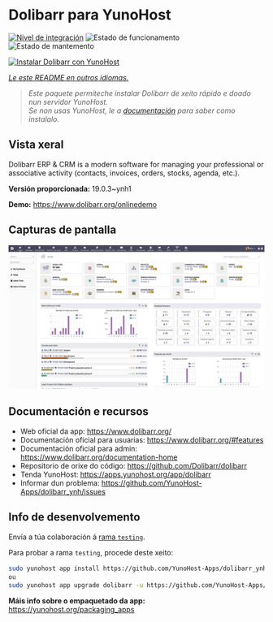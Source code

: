 <!--
NOTA: Este README foi creado automáticamente por <https://github.com/YunoHost/apps/tree/master/tools/readme_generator>
NON debe editarse manualmente.
-->

# Dolibarr para YunoHost

[![Nivel de integración](https://dash.yunohost.org/integration/dolibarr.svg)](https://ci-apps.yunohost.org/ci/apps/dolibarr/) ![Estado de funcionamento](https://ci-apps.yunohost.org/ci/badges/dolibarr.status.svg) ![Estado de mantemento](https://ci-apps.yunohost.org/ci/badges/dolibarr.maintain.svg)

[![Instalar Dolibarr con YunoHost](https://install-app.yunohost.org/install-with-yunohost.svg)](https://install-app.yunohost.org/?app=dolibarr)

*[Le este README en outros idiomas.](./ALL_README.md)*

> *Este paquete permíteche instalar Dolibarr de xeito rápido e doado nun servidor YunoHost.*  
> *Se non usas YunoHost, le a [documentación](https://yunohost.org/install) para saber como instalalo.*

## Vista xeral

Dolibarr ERP & CRM is a modern software for managing your professional or associative activity (contacts, invoices, orders, stocks, agenda, etc.).

**Versión proporcionada:** 19.0.3~ynh1

**Demo:** <https://www.dolibarr.org/onlinedemo>

## Capturas de pantalla

![Captura de pantalla de Dolibarr](./doc/screenshots/screenshot.jpg)

## Documentación e recursos

- Web oficial da app: <https://www.dolibarr.org/>
- Documentación oficial para usuarias: <https://www.dolibarr.org/#features>
- Documentación oficial para admin: <https://www.dolibarr.org/documentation-home>
- Repositorio de orixe do código: <https://github.com/Dolibarr/dolibarr>
- Tenda YunoHost: <https://apps.yunohost.org/app/dolibarr>
- Informar dun problema: <https://github.com/YunoHost-Apps/dolibarr_ynh/issues>

## Info de desenvolvemento

Envía a túa colaboración á [rama `testing`](https://github.com/YunoHost-Apps/dolibarr_ynh/tree/testing).

Para probar a rama `testing`, procede deste xeito:

```bash
sudo yunohost app install https://github.com/YunoHost-Apps/dolibarr_ynh/tree/testing --debug
ou
sudo yunohost app upgrade dolibarr -u https://github.com/YunoHost-Apps/dolibarr_ynh/tree/testing --debug
```

**Máis info sobre o empaquetado da app:** <https://yunohost.org/packaging_apps>
